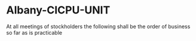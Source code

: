 # Albany-CICPU-UNIT
At all meetings of stockholders the following shall be the order of business so far as is practicable
